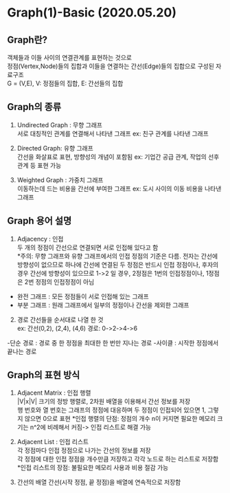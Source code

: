 # Graph(1)-Basic (2020.05.20)
## Graph란?
객체들과 이들 사이의 연결관계를 표현하는 것으로  
정점(Vertex,Node)들의 집합과 이들을 연결하는 간선(Edge)들의 집합으로 구성된 자료구조  
G = (V,E), V: 정점들의 집합, E: 간선들의 집합

## Graph의 종류
1. Undirected Graph : 무향 그래프  
서로 대칭적인 관계를 연결해서 나타낸 그래프 ex: 친구 관계를 나타낸 그래프

2. Directed Graph: 유향 그래프  
간선을 화살표로 표현, 방향성의 개념이 포함됨  ex: 기업간 공급 관계, 작업의 선후 관계 등 표현 가능  

3. Weighted Graph : 가중치 그래프  
이동하는데 드는 비용을 간선에 부여한 그래프 ex: 도시 사이의 이동 비용을 나타낸 그래프

## Graph 용어 설명
1. Adjacency : 인접  
두 개의 정점이 간선으로 연결되면 서로 인접해 있다고 함  
*주의: 무향 그래프와 유향 그래프에서의 인접 정점의 기준은 다름. 전자는 간선에 방향성이 없으므로 하나에 간선에 연결된 두 정점은 반드시 인접 정점이나, 후자의 경우 간선에 방향성이 있으므로 1->2 일 경우, 2정점은 1번의 인접정점이나, 1정점은 2번 정점의 인접정점이 아님  

- 완전 그래프 : 모든 정점들이 서로 인접해 있는 그래프
- 부분 그래프 : 원래 그래프에서 일부의 정점이나 간선을 제외한 그래프

2. 경로 
  간선들을 순서대로 나열 한 것  
  ex: 간선(0,2), (2,4), (4,6) 경로: 0->2->4->6  
  
 -단순 경로 : 경로 중 한 정점을 최대한 한 번만 지나는 경로
 -사이클 : 시작한 정점에서 끝나는 경로


## Graph의 표현 방식
1. Adjacent Matrix : 인접 행렬  
|V|x|V| 크기의  정방 행렬로, 2차원 배열을 이용해서 간선 정보를 저장  
행 번호와 열 번호는 그래프의 정점에 대응하며 두 정점이 인접되어 있으면 1, 그렇지 않으면 0으로 표현
*인접 행렬의 단점: 정점의 개수 n이 커지면 필요한 메모리 크기는 n^2에 비례해서 커짐-> 인접 리스트로 해결 가능


2. Adjacent List : 인접 리스트  
각 정점마다 인접 정점으로 나가는 간선의 정보를 저장  
각 정점에 대한 인접 정점을 개수만큼 저장하고 각각 노드로 하는 리스트로 저장함  
*인접 리스트의 장점: 불필요한 메모리 사용과 비용 절감 가능

3. 간선의  배열
  간선(시작 정점, 끝 정점)을 배열에 연속적으로 저장함
